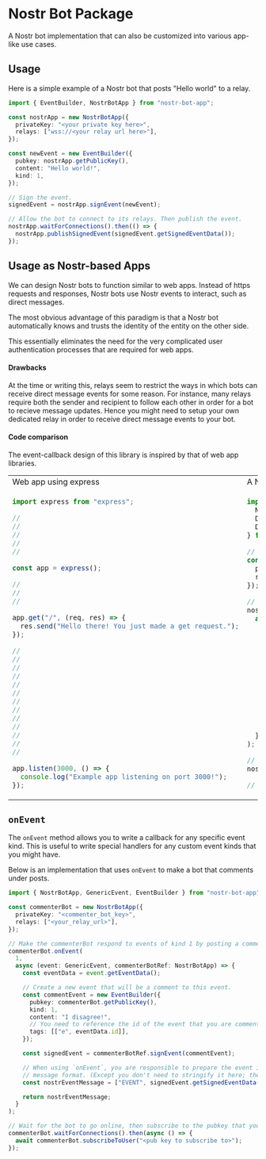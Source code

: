# Nostr Bot Package

A Nostr bot implementation that can also be customized into various app-like use cases.

## Usage

Here is a simple example of a Nostr bot that posts "Hello world" to a relay.

```typescript
import { EventBuilder, NostrBotApp } from "nostr-bot-app";

const nostrApp = new NostrBotApp({
  privateKey: "<your private key here>",
  relays: ["wss://<your relay url here>"],
});

const newEvent = new EventBuilder({
  pubkey: nostrApp.getPublicKey(),
  content: "Hello world!",
  kind: 1,
});

// Sign the event.
signedEvent = nostrApp.signEvent(newEvent);

// Allow the bot to connect to its relays. Then publish the event.
nostrApp.waitForConnections().then(() => {
  nostrApp.publishSignedEvent(signedEvent.getSignedEventData());
});
```

## Usage as Nostr-based Apps

We can design Nostr bots to function similar to web apps. Instead of https requests and responses, Nostr bots use Nostr events to interact, such as direct messages.

The most obvious advantage of this paradigm is that a Nostr bot automatically knows and trusts the identity of the entity on the other side.

This essentially eliminates the need for the very complicated user authentication processes that are required for web apps.

#### Drawbacks

At the time or writing this, relays seem to restrict the ways in which bots can receive direct message events for some reason. For instance, many relays require both the sender and recipient to follow each other in order for a bot to recieve message updates. Hence you might need to setup your own dedicated relay in order to receive direct message events to your bot.

#### Code comparison

The event-callback design of this library is inspired by that of web app libraries.

<table>
<tr>
<td>
Web app using express
</td>
<td>
A Nostr bot
</td>
</tr>

<tr>
<td>

```typescript
import express from "express";

//
//
//
//
//

const app = express();

//
//
//

app.get("/", (req, res) => {
  res.send("Hello there! You just made a get request.");
});

//
//
//
//
//
//
//
//
//
//
//
//
//

app.listen(3000, () => {
  console.log("Example app listening on port 3000!");
});
```

</td>
<td>

```typescript
import {
  NostrBotApp,
  DirectMessageEvent,
  DirectMessageEventBuilder,
} from "nostr-bot-app";

// Create a new NostrBotApp instance.
const nostrApp = new NostrBotApp({
  privateKey: "your private key here",
  relays: ["wss://your-relay-url-here"],
});

// Add the direct message handler to the bot.
nostrApp.onDirectMessageEvent(
  async (dmObject: DirectMessageEvent, botRef: NostrBotApp) => {
    // Use the Event builder to create a new direct message event. This handles
    // the encryption for you.
    const replyDM = await DirectMessageEventBuilder.createDirectMessageEvent(
      botRef.getPrivateKey(),
      dmObject.pubkey,
      "Hello there! You just sent me a message."
    );

    // Use the signEvent method to sign the event with the bot's private key.
    const signedReplyDM = botRef.signEvent(replyDM);

    // Simply return the signed event data. The bot will automatically post it.
    return signedReplyDM.getSignedEventData();
  }
);

// Allow the bot to connect to the relays.
nostrApp.waitForConnections();

//
```

</td>
</tr>
</table>

## `onEvent`

The `onEvent` method allows you to write a callback for any specific event kind. This is useful to write special handlers for any custom event kinds that you might have.

Below is an implementation that uses `onEvent` to make a bot that comments under posts.

```typescript
import { NostrBotApp, GenericEvent, EventBuilder } from "nostr-bot-app";

const commenterBot = new NostrBotApp({
  privateKey: "<commenter_bot_key>",
  relays: ["<your_relay_url>"],
});

// Make the commenterBot respond to events of kind 1 by posting a comment.
commenterBot.onEvent(
  1,
  async (event: GenericEvent, commenterBotRef: NostrBotApp) => {
    const eventData = event.getEventData();

    // Create a new event that will be a comment to this event.
    const commentEvent = new EventBuilder({
      pubkey: commenterBot.getPublicKey(),
      kind: 1,
      content: "I disagree!",
      // You need to reference the id of the event that you are commenting on.
      tags: [["e", eventData.id]],
    });

    const signedEvent = commenterBotRef.signEvent(commentEvent);

    // When using `onEvent`, you are responsible to prepare the event in a Nostr-compabible
    // message format. (Except you don't need to stringify it here; the bot will do that before publishing.)
    const nostrEventMessage = ["EVENT", signedEvent.getSignedEventData()];

    return nostrEventMessage;
  }
);

// Wait for the bot to go online, then subscribe to the pubkey that you want it to comment under.
commenterBot.waitForConnections().then(async () => {
  await commenterBot.subscribeToUser("<pub key to subscribe to>");
});
```
